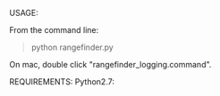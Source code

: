 USAGE:

From the command line: 
> python rangefinder.py

On mac, double click "rangefinder_logging.command".

REQUIREMENTS:
Python2.7: 